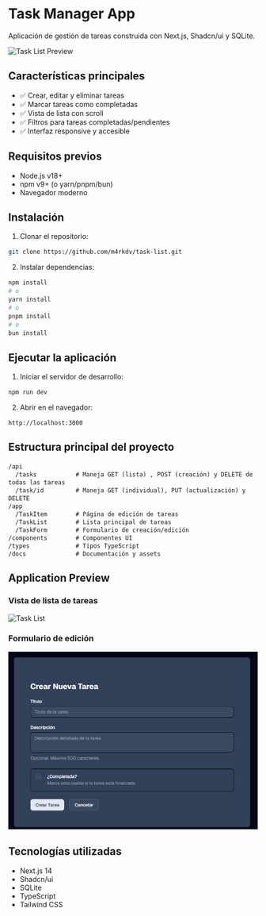 # Task Manager App

Aplicación de gestión de tareas construida con Next.js, Shadcn/ui y SQLite.

![Task List Preview](/docs/assets/task-prev.png) 

## Características principales
- ✅ Crear, editar y eliminar tareas
- ✅ Marcar tareas como completadas
- ✅ Vista de lista con scroll
- ✅ Filtros para tareas completadas/pendientes
- ✅ Interfaz responsive y accesible

## Requisitos previos
- Node.js v18+
- npm v9+ (o yarn/pnpm/bun)
- Navegador moderno

## Instalación

1. Clonar el repositorio:
```bash
git clone https://github.com/m4rkdv/task-list.git
```

2. Instalar dependencias:
```bash
npm install
# o
yarn install
# o
pnpm install
# o
bun install
```

## Ejecutar la aplicación

1. Iniciar el servidor de desarrollo:
```bash
npm run dev
```

2. Abrir en el navegador:
```
http://localhost:3000
```

## Estructura principal del proyecto
```
/api
  /tasks           # Maneja GET (lista) , POST (creación) y DELETE de todas las tareas
  /task/id         # Maneja GET (individual), PUT (actualización) y DELETE
/app
  /TaskItem        # Página de edición de tareas
  /TaskList        # Lista principal de tareas
  /TaskForm        # Formulario de creación/edición
/components        # Componentes UI
/types             # Tipos TypeScript
/docs              # Documentación y assets
```

## Application Preview

### Vista de lista de tareas
![Task List](/docs/assets/task-list.png)

### Formulario de edición
![Edit Task](/docs/assets/task-edit.png)

## Tecnologías utilizadas
- Next.js 14
- Shadcn/ui
- SQLite
- TypeScript
- Tailwind CSS
